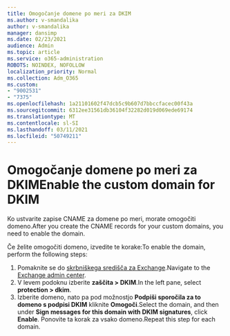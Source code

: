 ```yaml
---
title: Omogočanje domene po meri za DKIM
ms.author: v-smandalika
author: v-smandalika
manager: dansimp
ms.date: 02/23/2021
audience: Admin
ms.topic: article
ms.service: o365-administration
ROBOTS: NOINDEX, NOFOLLOW
localization_priority: Normal
ms.collection: Adm_O365
ms.custom:
- "9002531"
- "7375"
ms.openlocfilehash: 1a21101602f47dcb5c9b607d7bbccfacec00f43a
ms.sourcegitcommit: 6312ee31561db36104f32282d019d069ede69174
ms.translationtype: MT
ms.contentlocale: sl-SI
ms.lasthandoff: 03/11/2021
ms.locfileid: "50749211"
---
```

# <a name="enable-the-custom-domain-for-dkim"></a><span data-ttu-id="2d647-102">Omogočanje domene po meri za DKIM</span><span class="sxs-lookup"><span data-stu-id="2d647-102">Enable the custom domain for DKIM</span></span>

<span data-ttu-id="2d647-103">Ko ustvarite zapise CNAME za domene po meri, morate omogočiti domeno.</span><span class="sxs-lookup"><span data-stu-id="2d647-103">After you create the CNAME records for your custom domains, you need to enable the domain.</span></span>

<span data-ttu-id="2d647-104">Če želite omogočiti domeno, izvedite te korake:</span><span class="sxs-lookup"><span data-stu-id="2d647-104">To enable the domain, perform the following steps:</span></span>

1. <span data-ttu-id="2d647-105">Pomaknite se do [skrbniškega središča za Exchange](https://outlook.office365.com/ecp/).</span><span class="sxs-lookup"><span data-stu-id="2d647-105">Navigate to the [Exchange admin center](https://outlook.office365.com/ecp/).</span></span>
2. <span data-ttu-id="2d647-106">V levem podoknu izberite **zaščita > DKIM**.</span><span class="sxs-lookup"><span data-stu-id="2d647-106">In the left pane, select **protection > dkim**.</span></span>
3. <span data-ttu-id="2d647-107">Izberite domeno, nato pa pod možnostjo **Podpiši sporočila za to domeno s podpisi DKIM** kliknite **Omogoči**.</span><span class="sxs-lookup"><span data-stu-id="2d647-107">Select the domain, and then under **Sign messages for this domain with DKIM signatures**, click **Enable**.</span></span> <span data-ttu-id="2d647-108">Ponovite ta korak za vsako domeno.</span><span class="sxs-lookup"><span data-stu-id="2d647-108">Repeat this step for each domain.</span></span>

